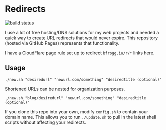 # Redirects

[![build status](https://github.com/bfroggio/redirects/actions/workflows/check-links.yml/badge.svg)](https://github.com/bfroggio/redirects/actions/workflows/check-links.yml)

I use a lot of free hosting/DNS solutions for my web projects and needed a quick way to create URL redirects that would never expire. This repository (hosted via GitHub Pages) represents that functionality.

I have a CloudFlare page rule set up to redirect `bfrogg.io/r/*` links here.

## Usage

```
./new.sh "desiredurl" "newurl.com/something" "desiredtitle (optional)"
```

Shortened URLs can be nested for organization purposes.

```
./new.sh "blog/desiredurl" "newurl.com/something" "desiredtitle (optional)"
```

If you clone this repo into your own, modify `config.sh` to contain your domain name. This allows you to run `./update.sh` to pull in the latest shell scripts without affecting your redirects.

